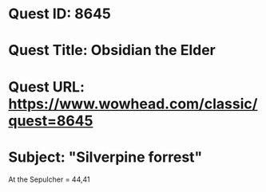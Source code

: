 # Quest ID: 8645
# Quest Title: Obsidian the Elder
# Quest URL: https://www.wowhead.com/classic/quest=8645
# Subject: "Silverpine forrest"
At the Sepulcher = 44,41